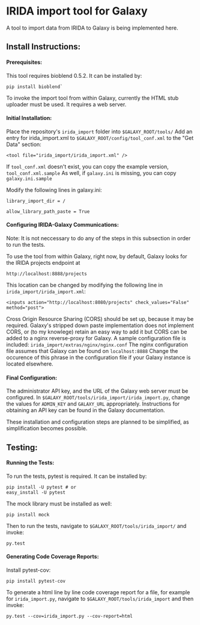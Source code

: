 IRIDA import tool for Galaxy
============================

A tool to import data from IRIDA to Galaxy is being implemented here.

Install Instructions:
---------------------


#### Prerequisites:

This tool requires bioblend 0.5.2. It can be installed by:

```
pip install bioblend`
```

To invoke the import tool from within Galaxy, currently the HTML stub uploader must be used. It requires a web server.


#### Initial Installation:

Place the repository's `irida_import` folder into `$GALAXY_ROOT/tools/`
Add an entry for irida_import.xml to `$GALAXY_ROOT/config/tool_conf.xml` to the "Get Data" section:

```
<tool file="irida_import/irida_import.xml" />
```

If `tool_conf.xml` doesn't exist, you can copy the example version, `tool_conf.xml.sample`
As well, if `galaxy.ini` is missing, you can copy `galaxy.ini.sample`

Modify the following lines in galaxy.ini:

```
library_import_dir = /
```

```
allow_library_path_paste = True
```


#### Configuring IRIDA-Galaxy Communications:

Note: It is not neccessary to do any of the steps in this subsection in order to run the tests.

To use the tool from within Galaxy, right now, by default, Galaxy looks for the IRIDA projects endpoint at 

```
http://localhost:8888/projects
```

This location can be changed by modifying the following line in `irida_import/irida_import.xml`:

```
<inputs action="http://localhost:8080/projects" check_values="False" method="post">
```

Cross Origin Resource Sharing (CORS) should be set up, because it may be required. Galaxy's stripped down paste implementation does not implement CORS, or (to my knowlege) retain an easy way to add it but CORS can be added to a nginx reverse-proxy for Galaxy. A sample configuration file is included: `irida_import/extras/nginx/nginx.conf`
The nginx configuration file assumes that Galaxy can be found on `localhost:8888` Change the occurence of this phrase in the configuration file if your Galaxy instance is located elsewhere.


#### Final Configuration:

The administrator API key, and the URL of the Galaxy web server must be configured. In `$GALAXY_ROOT/tools/irida_import/irida_import.py`, change the values for `ADMIN_KEY` and `GALAXY_URL` appropriately. Instructions for obtaining an API key can be found in the Galaxy documentation.


These installation and configuration steps are planned to be simplified, as simplification becomes possible.


Testing:
-------


#### Running the Tests:

To run the tests, pytest is required.
It can be installed by:

```
pip install -U pytest # or
easy_install -U pytest
```

The mock library must be installed as well:

```
pip install mock
```

Then to run the tests, navigate to `$GALAXY_ROOT/tools/irida_import/` and  invoke:

```
py.test
```


#### Generating Code Coverage Reports:

Install pytest-cov:

```
pip install pytest-cov
```

To generate a html line by line code coverage report for a file, for example for `irida_import.py`, navigate to `$GALAXY_ROOT/tools/irida_import` and then invoke:

```
py.test --cov=irida_import.py --cov-report=html
```




